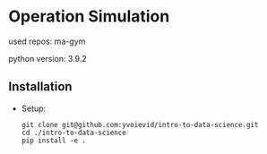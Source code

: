 # Operation Simulation 

used repos: ma-gym

python version:  3.9.2

## Installation

- Setup:
      
      git clone git@github.com:yvoievid/intro-to-data-science.git
      cd ./intro-to-data-science
      pip install -e .
    